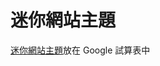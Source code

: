 # 迷你網站主題

[迷你網站主題](https://docs.google.com/spreadsheets/d/1ISsRRTcwwQH48vDGM9vRvgKZUW_daaeNrBM6JA0TkRY/edit?usp=sharing)放在 Google 試算表中
